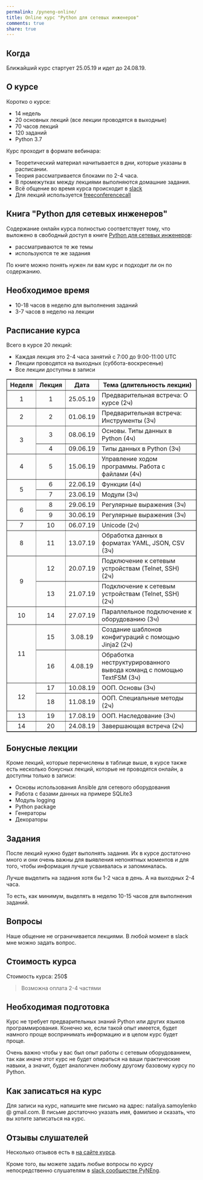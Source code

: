 ```yaml
---
permalink: /pyneng-online/
title: Online курс "Python для сетевых инженеров"
comments: true
share: true
---
```



## Когда

Ближайший курс стартует 25.05.19 и идет до 24.08.19.


## О курсе

Коротко о курсе:

* 14 недель
* 20 основных лекций (все лекции проводятся в выходные)
* 70 часов лекций
* 120 заданий
* Python 3.7

Курс проходит в формате вебинара:

* Теоретический материал начитывается в дни, которые указаны в расписании.
* Теория рассматривается блоками по 2-4 часа.
* В промежутках между лекциями выполняются домашние задания.
* Всё общение во время курса происходит в [slack](https://pyneng-slack.herokuapp.com/)
* Для лекций используется [freeconferencecall](https://freeconferencecall.com)


## Книга "Python для сетевых инженеров"

Содержание онлайн курса полностью соответствует тому, что выложено в свободный доступ в книге [Python для сетевых инженеров](https://natenka.gitbook.io/pyneng/):

* рассматриваются те же темы
* используются те же задания

По книге можно понять нужен ли вам курс и подходит ли он по содержанию.

## Необходимое время

* 10-18 часов в неделю для выполнения заданий
* 3-7 часов в неделю на лекции

## Расписание курса

Всего в курсе 20 лекций:

* Каждая лекция это 2-4 часа занятий с 7:00 до 9:00-11:00 UTC
* Лекции проводятся на выходных (суббота-воскресенье)
* Все лекции доступны в записи

<table border="1" cellpadding="4" cellspacing="0">
 <tr>
    <th align="center">Неделя</th>
    <th align="center">Лекция</th>
    <th align="center">Дата</th>
    <th align="center">Тема (длительность лекции)</th>
 </tr>
 <tr>
    <td align="center">1</td>
    <td align="center">1</td>
    <td align="center">25.05.19</td>
    <td>Предварительная встреча: О курсе (2ч)</td>
 </tr>
 <tr>
    <td align="center">2</td>
    <td align="center">2</td>
    <td align="center">01.06.19</td>
    <td>Предварительная встреча: Инструменты (3ч)</td>
 </tr>
 <tr>
    <td rowspan="2" align="center">3</td>
    <td align="center">3</td>
    <td align="center">08.06.19</td>
    <td>Основы. Типы данных в Python (4ч)</td>
 </tr>
 <tr>
    <td align="center">4</td>
    <td align="center">09.06.19</td>
    <td>Типы данных в Python (3ч)</td>
 </tr>
 <tr>
    <td align="center">4</td>
    <td align="center">5</td>
    <td align="center">15.06.19</td>
    <td>Управление ходом программы. Работа с файлами (4ч)</td>
 </tr>
 <tr>
    <td rowspan="2" align="center">5</td>
    <td align="center">6</td>
    <td align="center">22.06.19</td>
    <td>Функции (4ч)</td>
 </tr>
 <tr>
    <td align="center">7</td>
    <td align="center">23.06.19</td>
    <td>Модули (3ч)</td>
 </tr>
 <tr>
    <td rowspan="2" align="center">6</td>
    <td align="center">8</td>
    <td align="center">29.06.19</td>
    <td>Регулярные выражения (3ч)</td>
 </tr>
 <tr>
    <td align="center">9</td>
    <td align="center">30.06.19</td>
    <td>Регулярные выражения (3ч)</td>
 </tr>
 <tr>
    <td align="center">7</td>
    <td align="center">10</td>
    <td align="center">06.07.19</td>
    <td>Unicode (2ч)</td>
 </tr>
 <tr>
    <td align="center">8</td>
    <td align="center">11</td>
    <td align="center">13.07.19</td>
    <td>Обработка данных в форматах YAML, JSON, CSV (3ч)</td>
 </tr>
 <tr>
    <td rowspan="2" align="center">9</td>
    <td align="center">12</td>
    <td align="center">20.07.19</td>
    <td>Подключение к сетевым устройствам (Telnet, SSH) (2ч)</td>
 </tr>
 <tr>
    <td align="center">13</td>
    <td align="center">21.07.19</td>
    <td>Подключение к сетевым устройствам (Telnet, SSH) (2ч)</td>
 </tr>
 <tr>
    <td align="center">10</td>
    <td align="center">14</td>
    <td align="center">27.07.19</td>
    <td>Параллельное подключение к оборудованию (3ч)</td>
 </tr>
 <tr>
    <td rowspan="2" align="center">11</td>
    <td align="center">15</td>
    <td align="center">3.08.19</td>
    <td>Создание шаблонов конфигураций с помощью Jinja2 (2ч)</td>
 </tr>
 <tr>
    <td align="center">16</td>
    <td align="center">4.08.19</td>
    <td>Обработка неструктурированного вывода команд с помощью TextFSM (3ч)</td>
 </tr>
 <tr>
    <td rowspan="2" align="center">12</td>
    <td align="center">17</td>
    <td align="center">10.08.19</td>
    <td> ООП. Основы (3ч)</td>
 </tr>
 <tr>
    <td align="center">18</td>
    <td align="center">11.08.19</td>
    <td>ООП. Специальные методы (2ч)</td>
 </tr> 
 <tr>
    <td align="center">13</td>
    <td align="center">19</td>
    <td align="center">17.08.19</td>
    <td>ООП. Наследование (3ч)</td>
 </tr> 
 <tr>
    <td align="center">14</td>
    <td align="center">20</td>
    <td align="center">24.08.19</td>
    <td>Завершающая встреча (2ч)</td>
 </tr>  
</table>

## Бонусные лекции

Кроме лекций, которые перечислены в таблице выше, в курсе также есть несколько бонусных лекций, которые не проводятся онлайн, а доступны только в записи:

* Основы использования Ansible для сетевого оборудования
* Работа с базами данных на примере SQLite3
* Модуль logging
* Python package
* Генераторы
* Декораторы


## Задания

После лекций нужно будет выполнять задания.
Их в курсе достаточно много и они очень важны для выявления непонятных моментов и для того, чтобы информация лучше усваивалась и запоминалась.

Лучше выделить на задания хотя бы 1-2 часа в день.
А на выходных 2-4 часа.

То есть, как минимум, выделять в неделю 10-15 часов для выполнения заданий.


## Вопросы

Наше общение не ограничивается лекциями.
В любой момент в slack мне можно задать вопрос.


## Стоимость курса

Стоимость курса: 250$

> Возможна оплата 2-4 частями

## Необходимая подготовка

Курс не требует предварительных знаний Python или других языков программирования.
Конечно же, если такой опыт имеется, будет намного проще воспринимать информацию и в целом курс будет проще.

Очень важно чтобы у вас был опыт работы с сетевым оборудованием, так как иначе этот курс не будет опираться на ваши практические навыки, а значит, будет аналогичен любому другому базовому курсу по Python.


## Как записаться на курс

Для записи на курс, напишите мне письмо на адрес: nataliya.samoylenko @ gmail.com.
В письме достаточно указать имя, фамилию и сказать, что вы хотите записаться на курс.


## Отзывы слушателей

Несколько отзывов есть в [на сайте курса](https://pyneng.github.io/testimonials/).

Кроме того, вы можете задать любые вопросы по курсу непосредственно слушателям в [slack сообществе PyNEng](https://pyneng-slack.herokuapp.com/).


